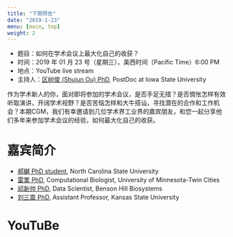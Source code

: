 ```yaml
---
title: "下期预告"
date: "2019-1-23"
menu: [main, top]
weight: 2
---
```



- 题目：如何在学术会议上最大化自己的收获？
- 时间：2019 年 01 月 23 号（星期三），美西时间（Pacific Time）6:00 PM
- 地点：YouTube live stream 
- 主持人：[区树俊 (Shujun Ou) PhD](https://scholar.google.com/citations?user=u-B7aHYAAAAJ&hl=en), PostDoc at Iowa State University

作为学术新人的你，面对即将参加的学术会议，是否手足无措？是否惆怅怎样有效听取演讲，开阔学术视野？是否苦恼怎样和大牛搭讪，寻找潜在的合作和工作机会？本期CGM，我们有幸邀请到几位学术界工业界的嘉宾朋友，和您一起分享他们多年来参加学术会议的经验，如何最大化自己的收获。

# 嘉宾简介

- [郝樾 PhD student](https://scholar.google.com/citations?user=UoI3bSQAAAAJ&hl=en), North Carolina State University
- [雷栗 PhD](https://scholar.google.com/citations?user=-kbYWUwAAAAJ&hl=en), Computational Biologist, University of Minnesota-Twin Cities
- [祁新帅 PhD](https://scholar.google.com.hk/citations?user=Fw3jawUAAAAJ&hl=en), Data Scientist, Benson Hill Biosystems
- [刘三震 PhD](https://plantgenomics.ksu.edu/liulab/), Assistant Professor, Kansas State University

# YouTuBe

